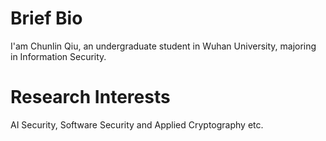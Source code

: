 # Brief Bio
I'am Chunlin Qiu, an undergraduate student in Wuhan University, majoring in Information Security.
# Research Interests
AI Security, Software Security and Applied Cryptography etc.